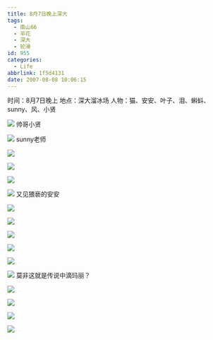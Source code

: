 ```yaml
---
title: 8月7日晚上深大
tags:
  - 南山66
  - 平花
  - 深大
  - 轮滑
id: 955
categories:
  - Life
abbrlink: 1f5d4131
date: 2007-08-08 10:06:15
---
```


时间：8月7日晚上
地点：深大溜冰场
人物：猫、安安、叶子、泪、蝌蚪、sunny、风、小贤
<!--more-->
![](/images/2007/08/08_100156_7508.jpg)
帅哥小贤

![](/images/2007/08/08_100209_7509.jpg)
sunny老师

![](/images/2007/08/08_100311_7510.jpg)

![](/images/2007/08/08_100318_7511.jpg)

![](/images/2007/08/08_100337_7512.jpg)

![](/images/2007/08/08_100346_7513.jpg)
又见猥亵的安安

![](/images/2007/08/08_100408_7514.jpg)

![](/images/2007/08/08_100417_7515.jpg)

![](/images/2007/08/08_100423_7516.jpg)

![](/images/2007/08/08_100431_7517.jpg)

![](/images/2007/08/08_100438_7518.jpg)

![](/images/2007/08/08_100449_7519.jpg)
莫非这就是传说中滴玛丽？

![](/images/2007/08/08_100517_7520.jpg)

![](/images/2007/08/08_100532_7521.jpg)

![](/images/2007/08/08_100539_7522.jpg)

![](/images/2007/08/08_100545_7523.jpg)